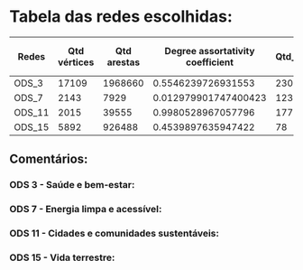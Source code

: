 # Tabela das redes escolhidas:
| Redes  | Qtd vértices | Qtd arestas | Degree assortativity coefficient | Qtd_comp_conectados | Tamanho do comp. gigante | Coef. de Clustering |
|----------|----------|----------|----------|----------|----------|----------|
| ODS_3  | 17109  | 1968660   | 0.5546239726931553   | 230   | 15594   | 0.9042012890033645  |
| ODS_7  | 2143    | 7929    | 0.012979901747400423  | 123    | 1001    | 0.8870053774150424   |
| ODS_11  | 2015    | 39555    | 0.9980528967057796   | 177    | 242  | 0.9126366259612481   |
| ODS_15 | 5892    | 926488   | 0.4539897635947422   | 78  | 5344    | 0.9306245543973526    |

## Comentários:

### ODS 3 - Saúde e bem-estar:

### ODS 7 - Energia limpa e acessível:

### ODS 11 - Cidades e comunidades sustentáveis:

### ODS 15 - Vida terrestre:

